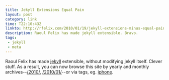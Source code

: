 ```yaml
---
title: Jekyll Extensions Equal Pain
layout: post
category: link
time: T22:10:43Z
linkto: http://rfelix.com/2010/01/19/jekyll-extensions-minus-equal-pain/
description: Raoul Felix has made jekyll extensible. Bravo.
tags:
 - jekyll
 - meta
---
```


Raoul Felix has made [jekyll](http://wiki.github.com/mojombo/jekyll/) extensible, without modifying jekyll itself. Clever stuff. As a result, you can now browse this site by yearly and monthly archives--[/2010/](/2010/ "Archives for 2010"), [/2010/01/](/2010/01/ "Archives for January 2010")--or via tags, eg. [iphone](/tag/iphone/).